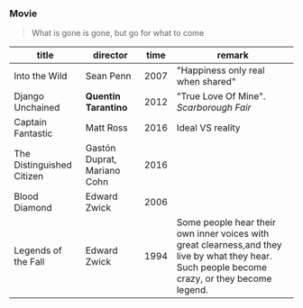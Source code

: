 ### Movie
> What is gone is gone, but go for what to come

title|director|time|remark
---|---|---|---
Into the Wild|Sean Penn|2007|"Happiness only real when shared"
Django Unchained|**Quentin Tarantino**|2012|"True Love Of Mine". _Scarborough Fair_
Captain Fantastic|Matt Ross|2016|Ideal VS reality
The Distinguished Citizen|Gastón Duprat, Mariano Cohn|2016|
Blood Diamond|Edward Zwick|2006|
Legends of the Fall|Edward Zwick|1994|Some people hear their own inner voices with great clearness,and they live by what they hear. Such people become crazy, or they become legend.
